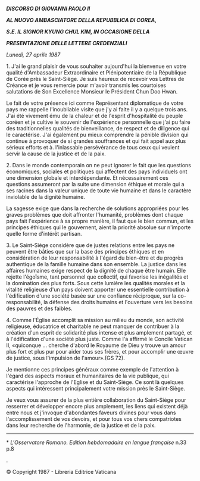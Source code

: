 ***DISCORSO DI GIOVANNI PAOLO II***

***AL NUOVO AMBASCIATORE DELLA REPUBBLICA DI COREA,***

***S.E. IL SIGNOR KYUNG CHUL KIM, IN OCCASIONE DELLA***

***PRESENTAZIONE DELLE LETTERE CREDENZIALI***

*Lunedì, 27 aprile 1987*

1\. J'ai le grand plaisir de vous souhaiter aujourd'hui la bienvenue en votre qualité d'Ambassadeur Extraordinaire et Plénipotentiaire de la République de Corée près le Saint-Siège. Je suis heureux de recevoir vos Lettres de Créance et je vous remercie pour m'avoir transmis les courtoises salutations de Son Excellence Monsieur le Président Chun Doo Hwan.

Le fait de votre présence ici comme Représentant diplomatique de votre pays me rappelle l'inoubliable visite que j'y ai faite il y a quelque trois ans. J'ai été vivement ému de la chaleur et de l'esprit d'hospitalité du peuple coréen et je cultive le souvenir de l'expérience personnelle que j'ai pu faire des traditionnelles qualités de bienveillance, de respect et de diligence qui le caractérise. J'ai également pu mieux comprendre la pénible division qui continue à provoquer de si grandes souffrances et qui fait appel aux plus sérieux efforts et à. l'inlassable persévérance de tous ceux qui veulent servir la cause de la justice et de la paix.

2\. Dans le monde contemporain on ne peut ignorer le fait que les questions économiques, sociales et politiques qui affectent des pays individuels ont une dimension globale et interdépendante. Et nécessairement ces questions assumeront par la suite une dimension éthique et morale qui a ses racines dans la valeur unique de toute vie humaine et dans le caractère inviolable de la dignité humaine.

La sagesse exige que dans la recherche de solutions appropriées pour les graves problèmes que doit affronter l'humanité, problèmes dont chaque pays fait l'expérience à sa propre manière, il faut que le bien commun, et les principes éthiques qui le gouvernent, aient la priorité absolue sur n'importe quelle forme d'intérêt partisan.

3\. Le Saint-Siège considère que de justes relations entre les pays ne peuvent être bâties que sur la base des principes éthiques et en considération de leur responsabilité à l'égard du bien-être et du progrès authentique de la famille humaine dans son ensemble. La justice dans les affaires humaines exige respect de la dignité de chaque être humain. Elle rejette l'égoïsme, tant personnel que collectif, qui favorise les inégalités et la domination des plus forts. Sous cette lumière les qualités morales et la vitalité religieuse d'un pays doivent apporter une essentielle contribution à l'édification d'une société basée sur une confiance réciproque, sur la co-responsabilité, la défense des droits humains et l'ouverture vers les besoins des pauvres et des faibles.

4\. Comme l'Église accomplit sa mission au milieu du monde, son activité religieuse, éducatrice et charitable ne peut manquer de contribuer à la création d'un esprit de solidarité plus intense et plus amplement partagé, et à l'édification d'une société plus juste. Comme l'a affirmé le Concile Vatican II, «quiconque ... cherche d'abord le Royaume de Dieu y trouve un amour plus fort et plus pur pour aider tous ses frères, et pour accomplir une œuvre de justice, sous l'impulsion de l'amour».(GS 72).

Je mentionne ces principes généraux comme exemple de l'attention à l'égard des aspects moraux et humanitaires de la vie publique, qui caractérise l'approche de l'Eglise et du Saint-Siège. Ce sont là quelques aspects qui intéressent principalement votre mission près le Saint-Siège.

Je veux vous assurer de la plus entière collaboration du Saint-Siège pour resserrer et développer encore plus amplement, les liens qui existent déjà entre nous et j'invoque d'abondantes faveurs divines pour vous dans l'accomplissement de vos devoirs, et pour tous vos chers compatriotes dans leur recherche de l'harmonie, de la justice et de la paix.

* * *

\* *L'Osservatore Romano. Edition hebdomadaire en langue française* n.33 p.8

.

© Copyright 1987 - Libreria Editrice Vaticana